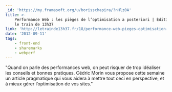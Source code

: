 ```yaml
---
_id: 'https://my.framasoft.org/u/borisschapira/?nHlz0A'
title: >-
    Performance Web : les pièges de l’optimisation a posteriori | Édition Nº18 |
    le train de 13h37
link: 'http://letrainde13h37.fr/18/performance-web-pieges-optimisation-a-posteriori/'
date: '2012-09-11'
tags:
    - front-end
    - sharemarks
    - webperf
---
```


<div class="markdown"><p>&quot;Quand on parle des performances web, on peut risquer de trop idéaliser les conseils et bonnes pratiques. Cédric Morin vous propose cette semaine un article pragmatique qui vous aidera à mettre tout ceci en perspective, et à mieux gérer l’optimisation de vos sites.&quot;
</p></div>
